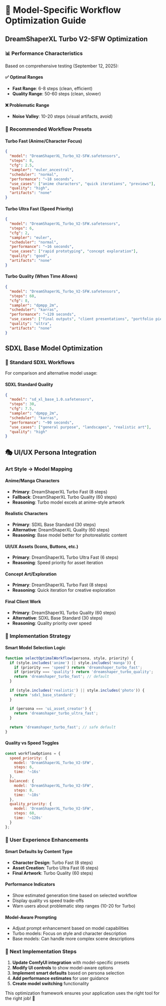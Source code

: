 # 🎨 Model-Specific Workflow Optimization Guide

## DreamShaperXL Turbo V2-SFW Optimization

### 📊 **Performance Characteristics**
Based on comprehensive testing (September 12, 2025):

#### ✅ **Optimal Ranges**
- **Fast Range**: 6-8 steps (clean, efficient)
- **Quality Range**: 50-60 steps (clean, slower)

#### ❌ **Problematic Range** 
- **Noise Valley**: 10-20 steps (visual artifacts, avoid)

### 🚀 **Recommended Workflow Presets**

#### **Turbo Fast (Anime/Character Focus)**
```json
{
  "model": "DreamShaperXL_Turbo_V2-SFW.safetensors",
  "steps": 8,
  "cfg": 2.5,
  "sampler": "euler_ancestral",
  "scheduler": "normal",
  "performance": "~18 seconds",
  "use_cases": ["anime characters", "quick iterations", "previews"],
  "quality": "high",
  "artifacts": "none"
}
```

#### **Turbo Ultra Fast (Speed Priority)**
```json
{
  "model": "DreamShaperXL_Turbo_V2-SFW.safetensors", 
  "steps": 6,
  "cfg": 2,
  "sampler": "euler",
  "scheduler": "normal",
  "performance": "~16 seconds",
  "use_cases": ["rapid prototyping", "concept exploration"],
  "quality": "good",
  "artifacts": "none"
}
```

#### **Turbo Quality (When Time Allows)**
```json
{
  "model": "DreamShaperXL_Turbo_V2-SFW.safetensors",
  "steps": 60,
  "cfg": 8,
  "sampler": "dpmpp_2m", 
  "scheduler": "karras",
  "performance": "~120 seconds",
  "use_cases": ["final outputs", "client presentations", "portfolio pieces"],
  "quality": "ultra",
  "artifacts": "none"
}
```

## SDXL Base Model Optimization

### 🎯 **Standard SDXL Workflows**
For comparison and alternative model usage:

#### **SDXL Standard Quality**
```json
{
  "model": "sd_xl_base_1.0.safetensors",
  "steps": 30,
  "cfg": 7.5,
  "sampler": "dpmpp_2m",
  "scheduler": "karras", 
  "performance": "~90 seconds",
  "use_cases": ["general purpose", "landscapes", "realistic art"],
  "quality": "high"
}
```

## 🎭 **UI/UX Persona Integration**

### **Art Style → Model Mapping**

#### **Anime/Manga Characters** 
- **Primary**: DreamShaperXL Turbo Fast (8 steps)
- **Fallback**: DreamShaperXL Turbo Quality (60 steps)
- **Reasoning**: Turbo model excels at anime-style artwork

#### **Realistic Characters**
- **Primary**: SDXL Base Standard (30 steps)
- **Alternative**: DreamShaperXL Quality (60 steps)
- **Reasoning**: Base model better for photorealistic content

#### **UI/UX Assets (Icons, Buttons, etc.)**
- **Primary**: DreamShaperXL Turbo Ultra Fast (6 steps)
- **Reasoning**: Speed priority for asset iteration

#### **Concept Art/Exploration**
- **Primary**: DreamShaperXL Turbo Fast (8 steps)
- **Reasoning**: Quick iteration for creative exploration

#### **Final Client Work**
- **Primary**: DreamShaperXL Turbo Quality (60 steps)
- **Alternative**: SDXL Base Standard (30 steps)
- **Reasoning**: Quality priority over speed

### 🔧 **Implementation Strategy**

#### **Smart Model Selection Logic**
```javascript
function selectOptimalWorkflow(persona, style, priority) {
  if (style.includes('anime') || style.includes('manga')) {
    if (priority === 'speed') return 'dreamshaper_turbo_fast';
    if (priority === 'quality') return 'dreamshaper_turbo_quality';
    return 'dreamshaper_turbo_fast'; // default
  }
  
  if (style.includes('realistic') || style.includes('photo')) {
    return 'sdxl_base_standard';
  }
  
  if (persona === 'ui_asset_creator') {
    return 'dreamshaper_turbo_ultra_fast';
  }
  
  return 'dreamshaper_turbo_fast'; // safe default
}
```

#### **Quality vs Speed Toggles**
```javascript
const workflowOptions = {
  speed_priority: {
    model: 'DreamShaperXL_Turbo_V2-SFW',
    steps: 6,
    time: '~16s'
  },
  balanced: {
    model: 'DreamShaperXL_Turbo_V2-SFW', 
    steps: 8,
    time: '~18s'
  },
  quality_priority: {
    model: 'DreamShaperXL_Turbo_V2-SFW',
    steps: 60, 
    time: '~120s'
  }
};
```

### 📝 **User Experience Enhancements**

#### **Smart Defaults by Content Type**
- **Character Design**: Turbo Fast (8 steps)
- **Asset Creation**: Turbo Ultra Fast (6 steps)  
- **Final Artwork**: Turbo Quality (60 steps)

#### **Performance Indicators**
- Show estimated generation time based on selected workflow
- Display quality vs speed trade-offs
- Warn users about problematic step ranges (10-20 for Turbo)

#### **Model-Aware Prompting**
- Adjust prompt enhancement based on model capabilities
- Turbo models: Focus on style and character description
- Base models: Can handle more complex scene descriptions

### 🎯 **Next Implementation Steps**

1. **Update ComfyUI integration** with model-specific presets
2. **Modify UI controls** to show model-aware options
3. **Implement smart defaults** based on persona selection
4. **Add performance estimates** for user guidance
5. **Create model switching** functionality

This optimization framework ensures your application uses the right tool for the right job! 🚀